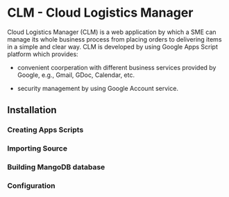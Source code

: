 # CLM - Cloud Logistics Manager

Cloud Logistics Manager (CLM) is a web application by which a SME can manage its whole business process from placing orders to delivering items in a simple and clear way. CLM is developed by using Google Apps Script platform which provides:

- convenient coorperation with different business services provided by Google, e.g., Gmail, GDoc, Calendar, etc.

- security management by using Google Account service.

## Installation
### Creating Apps Scripts
### Importing Source
### Building MangoDB database
### Configuration


 
